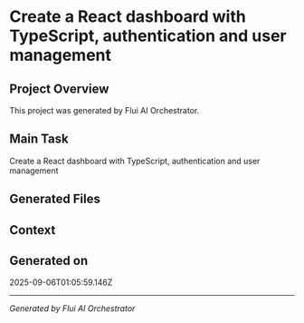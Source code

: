# Create a React dashboard with TypeScript, authentication and user management

## Project Overview
This project was generated by Flui AI Orchestrator.

## Main Task
Create a React dashboard with TypeScript, authentication and user management

## Generated Files


## Context


## Generated on
2025-09-06T01:05:59.146Z

---
*Generated by Flui AI Orchestrator*
